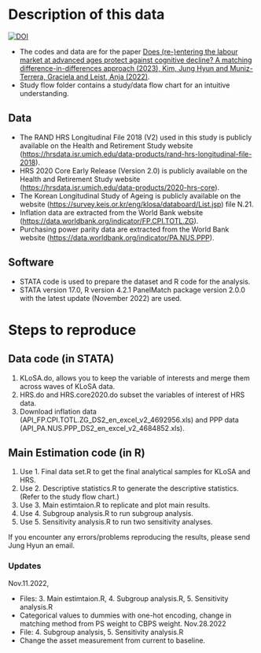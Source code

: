# Description of this data
[![DOI](https://zenodo.org/badge/563442711.svg)](https://zenodo.org/badge/latestdoi/563442711)
- The codes and data are for the paper [Does (re-)entering the labour market at advanced ages protect against cognitive decline? A matching difference-in-differences approach (2023), Kim, Jung Hyun and Muniz-Terrera, Graciela and Leist, Anja (2022)](https://jech.bmj.com/content/early/2023/07/17/jech-2022-220197).
- Study flow folder contains a study/data flow chart for an intuitive understanding.

## Data
- The RAND HRS Longitudinal File 2018 (V2) used in this study is publicly available on the Health and Retirement Study website (https://hrsdata.isr.umich.edu/data-products/rand-hrs-longitudinal-file-2018).
- HRS 2020 Core Early Release (Version 2.0) is publicly available on the Health and Retirement Study website (https://hrsdata.isr.umich.edu/data-products/2020-hrs-core).
- The Korean Longitudinal Study of Ageing is publicly available on the website (https://survey.keis.or.kr/eng/klosa/databoard/List.jsp) file N.21.
- Inflation data are extracted from the World Bank website (https://data.worldbank.org/indicator/FP.CPI.TOTL.ZG).
- Purchasing power parity data are extracted from the World Bank website (https://data.worldbank.org/indicator/PA.NUS.PPP).

## Software
- STATA code is used to prepare the dataset and R code for the analysis.
- STATA version 17.0, R version 4.2.1 PanelMatch package version 2.0.0 with the latest update (November 2022) are used.

# Steps to reproduce
## Data code (in STATA)
1. KLoSA.do, allows you to keep the variable of interests and merge them across waves of KLoSA data.
2. HRS.do and HRS.core2020.do subset the variables of interest of HRS data. 
3. Download inflation data (API_FP.CPI.TOTL.ZG_DS2_en_excel_v2_4692956.xls) and PPP data (API_PA.NUS.PPP_DS2_en_excel_v2_4684852.xls).

## Main Estimation code (in R)
1. Use 1. Final data set.R to get the final analytical samples for KLoSA and HRS.
2. Use 2. Descriptive statistics.R to generate the descriptive statistics. (Refer to the study flow chart.)
3. Use 3. Main estimtaion.R to replicate and plot main results.
4. Use 4. Subgroup analysis.R to run subgroup analysis. 
5. Use 5. Sensitivity analysis.R to run two sensitivity analyses. 

If you encounter any errors/problems reproducing the results, please send Jung Hyun an email.


### Updates 
Nov.11.2022, 
- Files: 3. Main estimtaion.R, 4. Subgroup analysis.R, 5. Sensitivity analysis.R 
- Categorical values to dummies with one-hot encoding, change in matching method from PS weight to CBPS weight.
Nov.28.2022
- File: 4. Subgroup analysis, 5. Sensitivity analysis.R
- Change the asset measurement from current to baseline.
